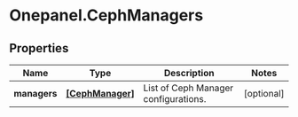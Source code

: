 # Onepanel.CephManagers

## Properties
Name | Type | Description | Notes
------------ | ------------- | ------------- | -------------
**managers** | [**[CephManager]**](CephManager.md) | List of Ceph Manager configurations. | [optional] 


